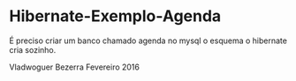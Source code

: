 ﻿# Hibernate-Exemplo-Agenda
É preciso criar um banco chamado agenda no mysql o esquema o hibernate cria sozinho.

Vladwoguer Bezerra Fevereiro 2016